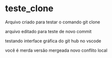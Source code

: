 # teste_clone
Arquivo criado para testar o comando git clone

arquivo editado para teste de novo commit

testando interface gráfica do git hub no vscode

você é merda
versão mergeada
novo conflito local
